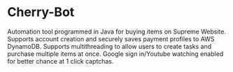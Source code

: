 # Cherry-Bot
Automation tool programmed in Java for buying items on Supreme Website.
Supports account creation and securely saves payment profiles to AWS DynamoDB.
Supports multithreading to allow users to create tasks and purchase multiple items at once.
Google sign in/Youtube watching enabled for better chance at 1 click captchas.

